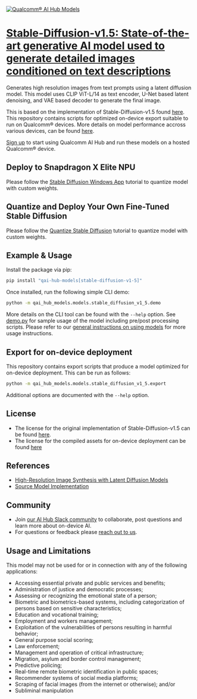 [![Qualcomm® AI Hub Models](https://qaihub-public-assets.s3.us-west-2.amazonaws.com/qai-hub-models/quic-logo.jpg)](../../README.md)


# [Stable-Diffusion-v1.5: State-of-the-art generative AI model used to generate detailed images conditioned on text descriptions](https://aihub.qualcomm.com/models/stable_diffusion_v1_5)

Generates high resolution images from text prompts using a latent diffusion model. This model uses CLIP ViT-L/14 as text encoder, U-Net based latent denoising, and VAE based decoder to generate the final image.

This is based on the implementation of Stable-Diffusion-v1.5 found [here](https://github.com/CompVis/stable-diffusion/tree/main). This repository contains scripts for optimized on-device
export suitable to run on Qualcomm® devices. More details on model performance
accross various devices, can be found [here](https://aihub.qualcomm.com/models/stable_diffusion_v1_5).

[Sign up](https://myaccount.qualcomm.com/signup) to start using Qualcomm AI Hub and run these models on a hosted Qualcomm® device.

## Deploy to Snapdragon X Elite NPU
Please follow the [Stable Diffusion Windows App](https://github.com/quic/ai-hub-apps/tree/main/apps/windows/python/StableDiffusion) tutorial to quantize model with custom weights.

## Quantize and Deploy Your Own Fine-Tuned Stable Diffusion

Please follow the [Quantize Stable Diffusion]({REPOSITORY_URL}/tutorials/stable_diffusion/quantize_stable_diffusion.md) tutorial to quantize model with custom weights.



## Example & Usage

Install the package via pip:
```bash
pip install "qai-hub-models[stable-diffusion-v1-5]"
```


Once installed, run the following simple CLI demo:

```bash
python -m qai_hub_models.models.stable_diffusion_v1_5.demo
```
More details on the CLI tool can be found with the `--help` option. See
[demo.py](demo.py) for sample usage of the model including pre/post processing
scripts. Please refer to our [general instructions on using
models](../../../#getting-started) for more usage instructions.

## Export for on-device deployment

This repository contains export scripts that produce a model optimized for
on-device deployment. This can be run as follows:

```bash
python -m qai_hub_models.models.stable_diffusion_v1_5.export
```
Additional options are documented with the `--help` option.


## License
* The license for the original implementation of Stable-Diffusion-v1.5 can be found
  [here](https://github.com/CompVis/stable-diffusion/blob/main/LICENSE).
* The license for the compiled assets for on-device deployment can be found [here](https://github.com/CompVis/stable-diffusion/blob/main/LICENSE)


## References
* [High-Resolution Image Synthesis with Latent Diffusion Models](https://arxiv.org/abs/2112.10752)
* [Source Model Implementation](https://github.com/CompVis/stable-diffusion/tree/main)



## Community
* Join [our AI Hub Slack community](https://aihub.qualcomm.com/community/slack) to collaborate, post questions and learn more about on-device AI.
* For questions or feedback please [reach out to us](mailto:ai-hub-support@qti.qualcomm.com).


## Usage and Limitations

This model may not be used for or in connection with any of the following applications:

- Accessing essential private and public services and benefits;
- Administration of justice and democratic processes;
- Assessing or recognizing the emotional state of a person;
- Biometric and biometrics-based systems, including categorization of persons based on sensitive characteristics;
- Education and vocational training;
- Employment and workers management;
- Exploitation of the vulnerabilities of persons resulting in harmful behavior;
- General purpose social scoring;
- Law enforcement;
- Management and operation of critical infrastructure;
- Migration, asylum and border control management;
- Predictive policing;
- Real-time remote biometric identification in public spaces;
- Recommender systems of social media platforms;
- Scraping of facial images (from the internet or otherwise); and/or
- Subliminal manipulation
